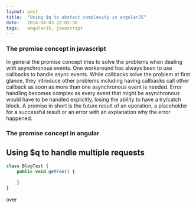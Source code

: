 ```yaml
---
layout: post
title:  "Using $q to abstact complexity in angularJS"
date:   2014-04-03 22:02:30
tags:	angularJS, javascript
---
```


### The promise concept in javascript

In general the promise concept tries to solve the problems when dealing with asynchronous events. One workaround has always been to use callbacks to handle async events. While callbacks solve the problem at first glance, they introduce other problems including having callbacks call other callback as soon as more than one asynchronous event is needed. Error handling becomes complex as every event that might be asynchronous would have to be handled explicitly, losing the ability to have a try/catch block. A promise in short is the future result of an operation, a placeholder for a successful result or an error with an explanation why the error happened.

### The promise concept in angular



## Using $q to handle multiple requests




```javascript
class BlogTest {
	public void getFoo() {
		
	}
}

```


over
